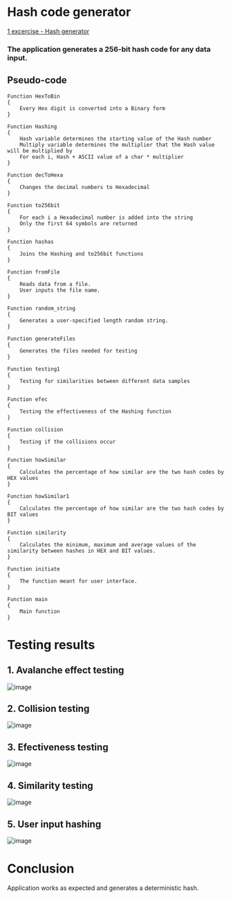 # Hash code generator

[1 excercise - Hash generator](https://github.com/Arijus1979/BGT-Hash-code-generator/files/9659589/1.uzduotis.-.Hash.generatoriaus.kurimas.2022-09-22.pdf)

### The application generates a 256-bit hash code for any data input.

## Pseudo-code
```
Function HexToBin
{
    Every Hex digit is converted into a Binary form
}

Function Hashing
{
    Hash variable determines the starting value of the Hash number
    Multiply variable determines the multiplier that the Hash value will be multiplied by
    For each i, Hash + ASCII value of a char * multiplier
}

Function decToHexa
{
    Changes the decimal numbers to Hexadecimal
}

Function to256bit
{
    For each i a Hexadecimal number is added into the string
    Only the first 64 symbols are returned
}

Function hashas
{
    Joins the Hashing and to256bit functions
}

Function fromFile
{
    Reads data from a file.
    User inputs the file name.
}

Function random_string
{
    Generates a user-specified length random string.
}

Function generateFiles
{
    Generates the files needed for testing
}

Function testing1
{
    Testing for similarities between different data samples
}

Function efec
{
    Testing the effectiveness of the Hashing function
}

Function collision
{
    Testing if the collisions occur
}

Function howSimilar
{
    Calculates the percentage of how similar are the two hash codes by HEX values
}

Function howSimilar1
{
    Calculates the percentage of how similar are the two hash codes by BIT values
}

Function similarity
{
    Calculates the minimum, maximum and average values of the similarity between hashes in HEX and BIT values.
}

Function initiate
{
    The function meant for user interface.
}

Function main
{
    Main function
}

```

# Testing results

## 1. Avalanche effect testing

![image](https://user-images.githubusercontent.com/43725384/192745031-00e916da-5333-4253-ae52-1029cfb18931.png)

## 2. Collision testing

![image](https://user-images.githubusercontent.com/43725384/192745557-99404de6-38fd-4add-8e71-ef0dc11d9915.png)

## 3. Efectiveness testing

![image](https://user-images.githubusercontent.com/43725384/192746028-32eca7f6-5724-439a-865f-4f1fad265587.png)

## 4. Similarity testing

![image](https://user-images.githubusercontent.com/43725384/192746466-9b0ea859-5c15-4cec-b2da-138481473372.png)

## 5. User input hashing

![image](https://user-images.githubusercontent.com/43725384/192746624-877074fb-fcfe-4610-ac89-388ca0fbc38e.png)

# Conclusion

Application works as expected and generates a deterministic hash.




























